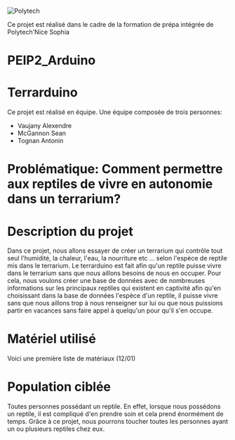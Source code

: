 ![Polytech](http://www.polytechnice.fr/jahia/jsp/jahia/templates/inc/img/polytech_nice-sophia.png)

Ce projet est réalisé dans le cadre de la formation de prépa intégrée de Polytech'Nice Sophia


# PEIP2_Arduino
# Terrarduino

Ce projet est réalisé en équipe.
Une équipe composée de trois personnes:
* Vaujany Alexendre
* McGannon Sean 
* Tognan Antonin

# Problématique: Comment permettre aux reptiles de vivre en autonomie dans un terrarium?


# Description du projet

Dans ce projet, nous allons essayer de créer un terrarium qui contrôle tout seul l'humidité, la chaleur, l'eau, la nourriture etc ...
selon l'espèce de reptile mis dans le terrarium.
Le terrarduino est fait afin qu'un reptile puisse vivre dans le terrarium sans que nous aillons besoins de nous en occuper.
Pour cela, nous voulons créer une base de données avec de nombreuses informations sur les principaux reptiles qui existent en captivité afin qu'en choisissant dans la base de données l'espèce d'un reptile, il puisse vivre sans que nous aillons trop à nous renseigner sur lui ou que nous puissions partir en vacances sans faire appel à quelqu'un pour qu'il s'en occupe.

# Matériel utilisé 
Voici une première liste de matériaux (12/01)

# Population ciblée

Toutes personnes possédant un reptile.
En effet, lorsque nous possédons un reptile, il est compliqué d'en prendre soin et cela prend énormément de temps.
Grâce à ce projet, nous pourrons toucher toutes les personnes ayant un ou plusieurs reptiles chez eux.

